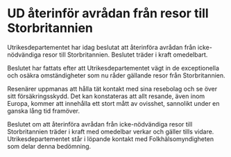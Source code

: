 # UD återinför avrådan från resor till Storbritannien

Utrikesdepartementet har idag beslutat att återinföra avrådan från icke-nödvändiga resor till Storbritannien. Beslutet träder i kraft omedelbart.


Beslutet har fattats efter att Utrikesdepartementet vägt in de exceptionella och osäkra omständigheter som nu råder gällande resor från Storbritannien.

Resenärer uppmanas att hålla tät kontakt med sina resebolag och se över sitt försäkringsskydd. Det kan konstateras att allt resande, även inom Europa, kommer att innehålla ett stort mått av ovisshet, sannolikt under en ganska lång tid framöver.

Beslutet om att återinföra avrådan från icke-nödvändiga resor till Storbritannien träder i kraft med omedelbar verkar och gäller tills vidare. Utrikesdepartementet står i löpande kontakt med Folkhälsomyndigheten som delar denna bedömning.
